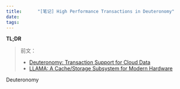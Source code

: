 ```yaml
---
title:      "[笔记] High Performance Transactions in Deuteronomy"
date:       
tags:
---
```


**TL;DR**

> 前文：
> - [Deuteronomy: Transaction Support for Cloud Data](/2021/04/22/deuteronomy-transaction-support-for-cloud-data/)
> - [LLAMA: A Cache/Storage Subsystem for Modern Hardware](/2021/05/08/llama-a-cache-storage-subsystem-for-modern-hardware/)

Deuteronomy 